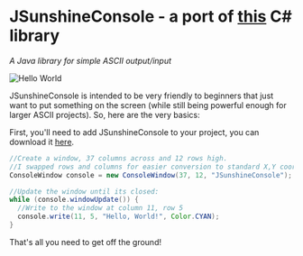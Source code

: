 # JSunshineConsole - a port of [this](https://github.com/derrickcreamer/SunshineConsole) C# library
*A Java library for simple ASCII output/input*

![Hello World](https://i.imgur.com/hplC1Vk.png)

JSunshineConsole is intended to be very friendly to beginners that just want to put something on the screen (while still being powerful enough for larger ASCII projects). So, here are the very basics:

First, you'll need to add JSunshineConsole to your project, you can download it [here](https://github.com/Barbo24/JSunshineConsole/releases/).
```java
//Create a window, 37 columns across and 12 rows high.
//I swapped rows and columns for easier conversion to standard X,Y coord system
ConsoleWindow console = new ConsoleWindow(37, 12, "JSunshineConsole");

//Update the window until its closed:
while (console.windowUpdate()) {
  //Write to the window at column 11, row 5
  console.write(11, 5, "Hello, World!", Color.CYAN);
}
```

That's all you need to get off the ground!
